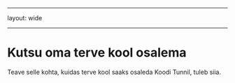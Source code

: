 * * *

layout: wide

* * *

# Kutsu oma terve kool osalema

Teave selle kohta, kuidas terve kool saaks osaleda Koodi Tunnil, tuleb siia.